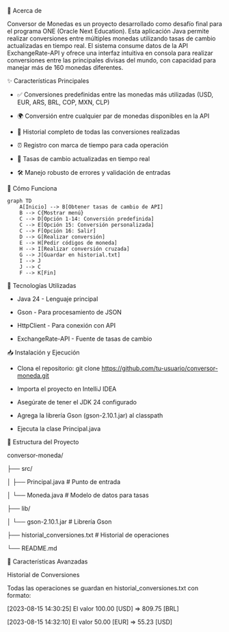 📝 Acerca de

Conversor de Monedas es un proyecto desarrollado como desafío final para el programa ONE (Oracle Next Education). Esta aplicación Java permite realizar conversiones entre múltiples monedas utilizando tasas de cambio actualizadas en tiempo real. El sistema consume datos de la API ExchangeRate-API y ofrece una interfaz intuitiva en consola para realizar conversiones entre las principales divisas del mundo, con capacidad para manejar más de 160 monedas diferentes.

✨ Características Principales

- ✅ Conversiones predefinidas entre las monedas más utilizadas (USD, EUR, ARS, BRL, COP, MXN, CLP)

- 🌍 Conversión entre cualquier par de monedas disponibles en la API

- 📝 Historial completo de todas las conversiones realizadas

- ⏰ Registro con marca de tiempo para cada operación

- 🔄 Tasas de cambio actualizadas en tiempo real

- 🛠️ Manejo robusto de errores y validación de entradas

🚀 Cómo Funciona

```mermaid
graph TD
    A[Inicio] --> B[Obtener tasas de cambio de API]
    B --> C{Mostrar menú}
    C --> D[Opción 1-14: Conversión predefinida]
    C --> E[Opción 15: Conversión personalizada]
    C --> F[Opción 16: Salir]
    D --> G[Realizar conversión]
    E --> H[Pedir códigos de moneda]
    H --> I[Realizar conversión cruzada]
    G --> J[Guardar en historial.txt]
    I --> J
    J --> C
    F --> K[Fin]
```

🔧 Tecnologías Utilizadas

- Java 24 - Lenguaje principal

- Gson - Para procesamiento de JSON

- HttpClient - Para conexión con API

- ExchangeRate-API - Fuente de tasas de cambio

📥 Instalación y Ejecución

- Clona el repositorio: git clone https://github.com/tu-usuario/conversor-moneda.git

- Importa el proyecto en IntelliJ IDEA

- Asegúrate de tener el JDK 24 configurado

- Agrega la librería Gson (gson-2.10.1.jar) al classpath

- Ejecuta la clase Principal.java

📁 Estructura del Proyecto

conversor-moneda/

├── src/

│   ├── Principal.java           # Punto de entrada

│   └── Moneda.java              # Modelo de datos para tasas

├── lib/

│   └── gson-2.10.1.jar          # Librería Gson

├── historial_conversiones.txt    # Historial de operaciones

└── README.md

🌟 Características Avanzadas

Historial de Conversiones

Todas las operaciones se guardan en historial_conversiones.txt con formato:

[2023-08-15 14:30:25] El valor 100.00 [USD] => 809.75 [BRL]

[2023-08-15 14:32:10] El valor 50.00 [EUR] => 55.23 [USD]
